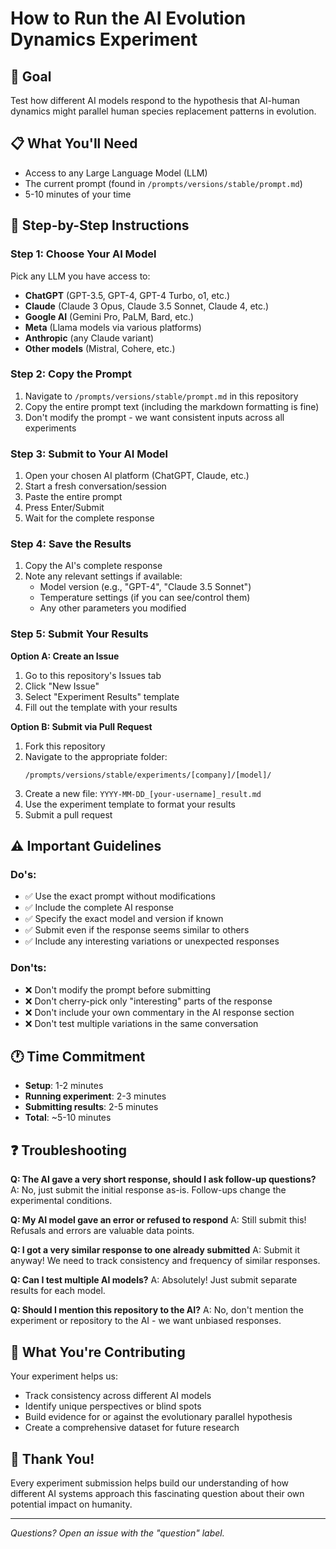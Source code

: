 # How to Run the AI Evolution Dynamics Experiment

## 🎯 Goal
Test how different AI models respond to the hypothesis that AI-human dynamics might parallel human species replacement patterns in evolution.

## 📋 What You'll Need
- Access to any Large Language Model (LLM)
- The current prompt (found in `/prompts/versions/stable/prompt.md`)
- 5-10 minutes of your time

## 🚀 Step-by-Step Instructions

### Step 1: Choose Your AI Model
Pick any LLM you have access to:
- **ChatGPT** (GPT-3.5, GPT-4, GPT-4 Turbo, o1, etc.)
- **Claude** (Claude 3 Opus, Claude 3.5 Sonnet, Claude 4, etc.)
- **Google AI** (Gemini Pro, PaLM, Bard, etc.)
- **Meta** (Llama models via various platforms)
- **Anthropic** (any Claude variant)
- **Other models** (Mistral, Cohere, etc.)

### Step 2: Copy the Prompt
1. Navigate to `/prompts/versions/stable/prompt.md` in this repository
2. Copy the entire prompt text (including the markdown formatting is fine)
3. Don't modify the prompt - we want consistent inputs across all experiments

### Step 3: Submit to Your AI Model
1. Open your chosen AI platform (ChatGPT, Claude, etc.)
2. Start a fresh conversation/session
3. Paste the entire prompt
4. Press Enter/Submit
5. Wait for the complete response

### Step 4: Save the Results
1. Copy the AI's complete response
2. Note any relevant settings if available:
   - Model version (e.g., "GPT-4", "Claude 3.5 Sonnet")
   - Temperature settings (if you can see/control them)
   - Any other parameters you modified

### Step 5: Submit Your Results
**Option A: Create an Issue**
1. Go to this repository's Issues tab
2. Click "New Issue"
3. Select "Experiment Results" template
4. Fill out the template with your results

**Option B: Submit via Pull Request**
1. Fork this repository
2. Navigate to the appropriate folder:
   ```
   /prompts/versions/stable/experiments/[company]/[model]/
   ```
3. Create a new file: `YYYY-MM-DD_[your-username]_result.md`
4. Use the experiment template to format your results
5. Submit a pull request

## ⚠️ Important Guidelines

### Do's:
- ✅ Use the exact prompt without modifications
- ✅ Include the complete AI response
- ✅ Specify the exact model and version if known
- ✅ Submit even if the response seems similar to others
- ✅ Include any interesting variations or unexpected responses

### Don'ts:
- ❌ Don't modify the prompt before submitting
- ❌ Don't cherry-pick only "interesting" parts of the response
- ❌ Don't include your own commentary in the AI response section
- ❌ Don't test multiple variations in the same conversation

## 🕐 Time Commitment
- **Setup**: 1-2 minutes
- **Running experiment**: 2-3 minutes  
- **Submitting results**: 2-5 minutes
- **Total**: ~5-10 minutes

## ❓ Troubleshooting

**Q: The AI gave a very short response, should I ask follow-up questions?**
A: No, just submit the initial response as-is. Follow-ups change the experimental conditions.

**Q: My AI model gave an error or refused to respond**
A: Still submit this! Refusals and errors are valuable data points.

**Q: I got a very similar response to one already submitted**
A: Submit it anyway! We need to track consistency and frequency of similar responses.

**Q: Can I test multiple AI models?**
A: Absolutely! Just submit separate results for each model.

**Q: Should I mention this repository to the AI?**
A: No, don't mention the experiment or repository to the AI - we want unbiased responses.

## 🎁 What You're Contributing
Your experiment helps us:
- Track consistency across different AI models
- Identify unique perspectives or blind spots
- Build evidence for or against the evolutionary parallel hypothesis
- Create a comprehensive dataset for future research

## 🙏 Thank You!
Every experiment submission helps build our understanding of how different AI systems approach this fascinating question about their own potential impact on humanity.

---

*Questions? Open an issue with the "question" label.*